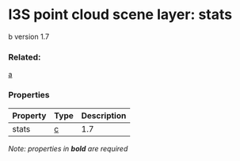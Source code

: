 # I3S point cloud scene layer: stats

b version 1.7

### Related:

[a](a.cmn.0200.md)
### Properties

| Property | Type | Description |
| --- | --- | --- |
| stats | [c](c.cmn.0107.md) | 1.7 |

*Note: properties in **bold** are required*


